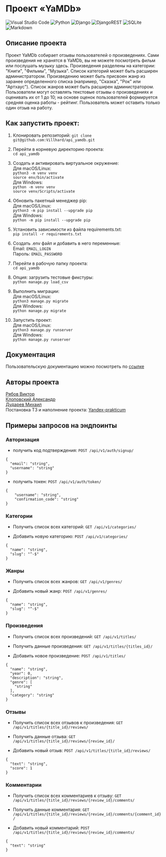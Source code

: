 # Проект «YaMDb»
![Visual Studio Code](https://img.shields.io/badge/Visual%20Studio%20Code-0078d7.svg?style=for-the-badge&logo=visual-studio-code&logoColor=white)
![Python](https://img.shields.io/badge/python-3670A0?style=for-the-badge&logo=python&logoColor=ffdd54)
![Django](https://img.shields.io/badge/django-%23092E20.svg?style=for-the-badge&logo=django&logoColor=white)
![DjangoREST](https://img.shields.io/badge/DJANGO-REST-ff1709?style=for-the-badge&logo=django&logoColor=white&color=ff1709&labelColor=gray)
![SQLite](https://img.shields.io/badge/sqlite-%2307405e.svg?style=for-the-badge&logo=sqlite&logoColor=white)
![Markdown](https://img.shields.io/badge/markdown-%23000000.svg?style=for-the-badge&logo=markdown&logoColor=white)

## Описание проекта
Проект YaMDb собирает отзывы пользователей о произведениях. Сами произведения не хранятся в YaMDb, вы не можете посмотреть фильм или послушать музыку здесь. Произведения разделены на категории: "Книги", "Фильмы", "Музыка". Список категорий может быть расширен администратором. Произведению может быть присвоен жанр из заранее определенного списка (например, "Сказка", "Рок" или "Артхаус"). Список жанров может быть расширен администратором. Пользователи могут оставлять текстовые отзывы о произведениях и оценивать их от 1 до 10; на основе оценок пользователей формируется средняя оценка работы - рейтинг. Пользователь может оставить только один отзыв на работу.

## Как запустить проект:
1. Клонировать репозиторий:
```git clone git@github.com:Villhard/api_yamdb.git```

2. Перейти в корневую директорию проекта:  
```cd api_yamdb```

3. Cоздать и активировать виртуальное окружение:  
Для macOS/Linux:  
```python3 -m venv venv```  
```source env/bin/activate```  
Для Windows:  
```python -m venv venv```  
```source venv/Scripts/activate```  

4. Обновить пакетный менеджер pip:  
Для macOS/Linux:  
```python3 -m pip install --upgrade pip```  
Для Windows:  
```python -m pip install --upgrade pip```  

5. Установить зависимости из файла requirements.txt:  
```pip install -r requirements.txt```  

6. Создать .env файл и добавить в него переменные:  
Email: ```EMAIL_LOGIN```  
Пароль: ```EMAIL_PASSWORD```

7. Перейти в рабочую папку проекта:  
```cd api_yamdb```  

8. Опция: загрузить тестовые фикстуры:  
```python manage.py load_csv```

9. Выполнить миграции:  
Для macOS/Linux:  
```python3 manage.py migrate```  
Для Windows:  
```python manage.py migrate```

10. Запустить проект:  
Для macOS/Linux:  
```python3 manage.py runserver```  
Для Windows:  
```python manage.py runserver```

## Документация
Пользовательскую документацию можно посмотреть по
[ссылке](http://127.0.0.1:8000/redoc/)


## Авторы проекта
[Рябов Виктор](https://github.com/Villhard)  
[Клоповский Александр](https://github.com/Alexer-s)  
[Дударев Михаил](https://github.com/Palmer656)  
Постановка ТЗ и наполнение проекта: [Yandex-prakticum](yandex-praktikum/api_yatube)


## Примеры запросов на эндпоинты
### Авторизация

- получить код подтверждения:
```POST /api/v1/auth/signup/```
```
{
  "email": "string",
  "username": "string"
}
```

- получить токен:
```POST /api/v1/auth/token/```
```
{
    "username": "string",
    "confirmation_code": "string"
}
```

### Категории

- Получить список всех категорий:
```GET /api/v1/categories/```

- Добавить новую категорию:
```POST /api/v1/categories/```
```
{
  "name": "string",
  "slug": "^-$"
}
```

### Жанры

- Получить список всех жанров:
```GET /api/v1/genres/```

- Добавить новый жанр:
```POST /api/v1/genres/```
```
{
  "name": "string",
  "slug": "^-$"
}
```


### Произведения

- Получить список всех произведений:
```GET /api/v1/titles/```

- Получить данные произведения:
```GET /api/v1/titles/{titles_id}/```

- Добавить новое произведение:
```POST /api/v1/titles/```
```
{
  "name": "string",
  "year": 0,
  "description": "string",
  "genre": [
    "string"
  ],
  "category": "string"
}
```

### Отзывы

- Получить список всех отзывов к произведения:
```GET /api/v1/titles/{title_id}/reviews/```

- Получить данные отзыва:
```GET /api/v1/titles/{title_id}/reviews/{review_id}/```

- Добавить новый отзыв:
```POST /api/v1/titles/{title_id}/reviews/```
```
{
  "text": "string",
  "score": 1
}
```

### Комментарии

- Получить список всех комментариев к отзыву:
```GET /api/v1/titles/{title_id}/reviews/{review_id}/comments/```

- Получить данные комментария:
```GET /api/v1/titles/{title_id}/reviews/{review_id}/comments/{comment_id}/```

- Добавить новый комментарий:
```POST /api/v1/titles/{title_id}/reviews/{review_id}/comments/```
```
{
  "text": "string"
}
```